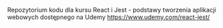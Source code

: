 Repozytorium kodu dla kursu React i Jest - podstawy tworzenia aplikacji webowych dostępnego na Udemy https://www.udemy.com/react-jest/
